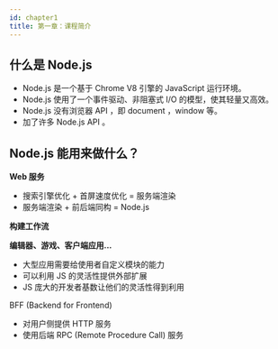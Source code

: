 ```yaml
---
id: chapter1
title: 第一章：课程简介
---
```


## 什么是 Node.js

- Node.js 是一个基于 Chrome V8 引擎的 JavaScript 运行环境。
- Node.js 使用了一个事件驱动、非阻塞式 I/O 的模型，使其轻量又高效。
- Node.js 没有浏览器 API ，即 document ，window 等。
- 加了许多 Node.js API 。

## Node.js 能用来做什么？

**Web 服务**

- 搜索引擎优化 + 首屏速度优化 = 服务端渲染
- 服务端渲染 + 前后端同构 = Node.js

**构建工作流**

**编辑器、游戏、客户端应用...**

- 大型应用需要给使用者自定义模块的能力
- 可以利用 JS 的灵活性提供外部扩展
- JS 庞大的开发者基数让他们的灵活性得到利用

BFF (Backend for Frontend)

- 对用户侧提供 HTTP 服务
- 使用后端 RPC (Remote Procedure Call) 服务